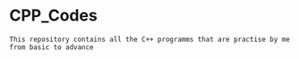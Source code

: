 # CPP_Codes

    This repository contains all the C++ programms that are practise by me from basic to advance
